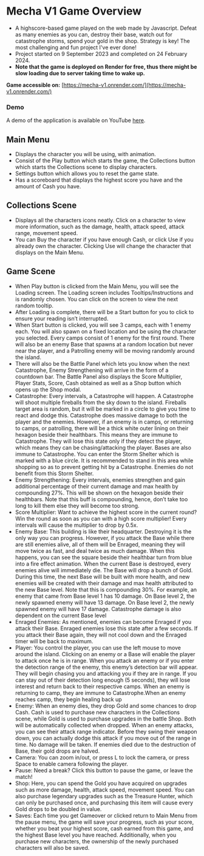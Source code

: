 # Mecha V1 Game Overview

- A highscore-based game played on the web made by Javascript. Defeat as many enemies as you can, destroy their base, watch out for catastrophe storms, spend your gold in the shop. Strategy is key! The most challenging and fun project I've ever done!
- Project started on 9 September 2023 and completed on 24 February 2024.
- **Note that the game is deployed on Render for free, thus there might be slow loading due to server taking time to wake up.**

**Game accessible on:** [https://mecha-v1.onrender.com/](https://mecha-v1.onrender.com/)

### Demo
A demo of the application is available on YouTube <a href="https://youtu.be/JSREUl9q_6A" target="_blank">here</a>.

## Main Menu
- Displays the character you will be using, with animation.
- Consist of the Play button which starts the game, the Collections button which starts the Collections scene to display characters.
- Settings button which allows you to reset the game state.
- Has a scoreboard that displays the highest score you have and the amount of Cash you have.

## Collections Scene
- Displays all the characters icons neatly. Click on a character to view more information, such as the damage, health, attack speed, attack range, movement speed.
- You can Buy the character if you have enough Cash, or click Use if you already own the character. Clicking Use will change the character that displays on the Main Menu.

## Game Scene
- When Play button is clicked from the Main Menu, you will see the Loading screen. The Loading screen includes Tooltips/Instructions and is randomly chosen. You can click on the screen to view the next random tooltip.
- After Loading is complete, there will be a Start button for you to click to ensure your reading isn’t interrupted.
- When Start button is clicked, you will see 3 camps, each with 1 enemy each. You will also spawn on a fixed location and be using the character you selected. Every camps consist of 1 enemy for the first round. There will also be an enemy Base that spawns at a random location but never near the player, and a Patrolling enemy will be moving randomly around the island.
- There will also be the Battle Panel which lets you know when the next Catastrophe, Enemy Strengthening will arrive in the form of a countdown bar. The Battle Panel also displays the Score Multiplier, Player Stats, Score, Cash obtained as well as a Shop button which opens up the Shop modal.
- Catastrophe: Every intervals, a Catastrophe will happen. A Catastrophe will shoot multiple fireballs from the sky down to the island. Fireballs target area is random, but it will be marked in a circle to give you time to react and dodge this. Catastrophe does massive damage to both the player and the enemies. However, if an enemy is in camps, or returning to camps, or patrolling, there will be a thick white outer lining on their hexagon beside their healthbars. This means they are immune to Catastrophe. They will lose this state only if they detect the player, which means they can be chasing/attacking the player. Bases are also immune to Catastrophe. You can enter the Storm Shelter which is marked with a blue circle. It is recommended to stand in this area while shopping so as to prevent getting hit by a Catastrophe. Enemies do not benefit from this Storm Shelter.
- Enemy Strengthening: Every intervals, enemies strengthen and gain additional percentage of their current damage and max health by compounding 27%. This will be shown on the hexagon beside their healthbars. Note that this buff is compounding, hence, don’t take too long to kill them else they will become too strong.
- Score Multiplier: Want to achieve the highest score in the current round? Win the round as soon as you can with a high score multiplier! Every intervals will cause the multiplier to drop by 0.5x.
- Enemy Base: This building is like their headquarter. Destroying it is the only way you can progress. However, if you attack the Base while there are still enemies alive, all of them will be Enraged, meaning they will move twice as fast, and deal twice as much damage. When this happens, you can see the square beside their healthbar turn from blue into a fire effect animation. When the current Base is destroyed, every enemies alive will immediately die. The Base will drop a bunch of Gold. During this time, the next Base will be built with more health, and new enemies will be created with their damage and max health attributed to the new Base level. Note that this is compounding 30%. For example, an enemy that came from Base level 1 has 10 damage. On Base level 2, the newly spawned enemy will have 13 damage. On Base level 2, the newly spawned enemy will have 17 damage. Catastrophe damage is also dependent on the current Base level
- Enraged Enemies: As mentioned, enemies can become Enraged if you attack their Base. Enraged enemies lose this state after a few seconds. If you attack their Base again, they will not cool down and the Enraged timer will be back to maximum.
- Player: You control the player, you can use the left mouse to move around the island. Clicking on an enemy or a Base will enable the player to attack once he is in range. When you attack an enemy or if you enter the detection range of the enemy, this enemy’s detection bar will appear. They will begin chasing you and attacking you if they are in range. If you can stay out of their detection long enough (5 seconds), they will lose interest and return back to their respective camps. When an enemy is returning to camp, they are immune to Catastrophe.When an enemy reaches camp, they begin healing back up
- Enemy: When an enemy dies, they drop Gold and some chances to drop Cash. Cash is used to purchase new characters in the Collections scene, while Gold is used to purchase upgrades in the battle Shop. Both will be automatically collected when dropped. When an enemy attacks, you can see their attack range indicator. Before they swing their weapon down, you can actually dodge this attack if you move out of the range in time. No damage will be taken. If enemies died due to the destruction of Base, their gold drops are halved.
- Camera: You can zoom in/out, or press L to lock the camera, or press Space to enable camera following the player.
- Pause: Need a break? Click this button to pause the game, or leave the match!
- Shop: Here, you can spend the Gold you have acquired on upgrades such as more damage, health, attack speed, movement speed. You can also purchase legendary upgrades such as the Treasure Hunter, which can only be purchased once, and purchasing this item will cause every Gold drops to be doubled in value.
- Saves: Each time you get Gameover or clicked return to Main Menu from the pause menu, the game will save your progress, such as your score, whether you beat your highest score, cash earned from this game, and the highest Base level you have reached. Additionally, when you purchase new characters, the ownership of the newly purchased characters will also be saved.
